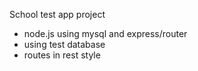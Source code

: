 School test app project

- node.js using mysql and express/router
- using test database
- routes in rest style
